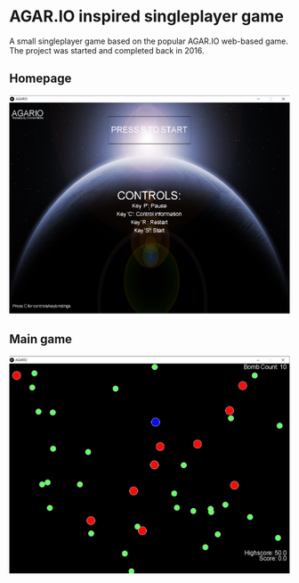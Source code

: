 # AGAR.IO inspired singleplayer game
A small singleplayer game based on the popular AGAR.IO web-based game. The project was started and completed back in 2016.

## Homepage
![Screenshot](screenshots/homepage.png)

## Main game
![Screenshot](screenshots/main-game.png)

